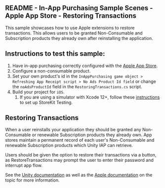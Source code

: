 ## README - In-App Purchasing Sample Scenes - Apple App Store - Restoring Transactions

This sample showcases how to use Apple extensions to restore transactions. This allows users to be
granted Non-Consumable and Subscription products they already own after reinstalling the application.

## Instructions to test this sample:

1. Have in-app purchasing correctly configured with
   the [Apple App Store](https://docs.unity3d.com/Packages/com.unity.purchasing@3.2/manual/UnityIAPAppleConfiguration.html).
2. Configure a non-consumable product.
3. Set your own product's id in the `InAppPurchasing game object > Refreshing App Receipt script > No Ads Product Id field`
   or change the `noAdsProductId` field in the `RestoringTransactions.cs` script.
4. Build your project for `iOS`.
   1. If you are using a simulator with Xcode 12+, follow these [instructions](https://developer.apple.com/documentation/xcode/setting-up-storekit-testing-in-xcode)
      to set up StoreKit Testing.

## Restoring Transactions

When a user reinstalls your application they should be granted any Non-Consumable or renewable Subscription products
they already own. App stores maintain a permanent record of each user's Non-Consumable and renewable Subscription
products which Unity IAP can retrieve.

Users should be given the option to restore their transactions via a button, as RestoreTransactions may prompt
the user to enter their password and interrupt app flow.

See the
[Unity documentation](https://docs.unity3d.com/Packages/com.unity.purchasing@3.2/manual/UnityIAPRestoringTransactions.html)
as well as the [Apple documentation](https://developer.apple.com/documentation/storekit/original_api_for_in-app_purchase/restoring_purchased_products)
on the topic for more information.
